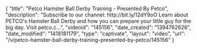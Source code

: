 {
    "title": "Petco Hamster Ball Derby Training - Presented By Petco",
    "description": "Subscribe to our channel: http:\/\/bit.ly\/12dY9oO Learn about PETCO's Hamster Ball Derby and how you can prepare your little guy for the big day. Visit petco.c...",
    "videoid": "145156",
    "date_created": "1394762626",
    "date_modified": "1418181179",
    "type": "captivate",
    "layout": "video",
    "url": "\/v\/petco-hamster-ball-derby-training-presented-by-petco\/145156"
}